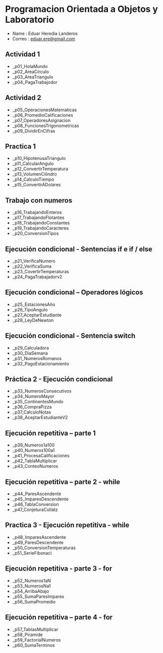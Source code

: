 # Programacion Orientada a Objetos y Laboratorio

- Name : Eduar Heredia Landeros
- Correo : eduar.ere@gmail.com

## Actividad 1
- _p01_HolaMundo
- _p02_AreaCirculo
- _p03_AreaTriangulo
- _p04_PagaTrabajodor

## Actividad 2
- _p05_OperacionesMatematicas
- _p06_PromedioCalificaciones
- _p07_OperadoresAsignacion
- _p08_FuncionesTrigonometricas
- _p09_DividirEnCifras

## Practica 1
- _p10_HipotenusaTriangulo
- _p11_CalcularAngulo
- _p12_ConvertirTemperatura
- _p13_VolumenCilindro
- _p14_CalculoTiempo
- _p15_ConvertirADolares

## Trabajo con numeros 
- _p16_TrabajandoEnteros
- _p17_TrabajandoFlotantes
- _p18_TrabajandoConstantes
- _p19_TrabajandoCaracteres
- _p20_ConversionTipos

## Ejecución condicional - Sentencias if e if / else
- _p21_VerificaNumero
- _p22_VerificaSuma
- _p23_CovertirTemperaturas
- _p24_PagaTrabajadorv2

## Ejecución condicional – Operadores lógicos
- _p25_EstacionesAño
- _p26_TipoAngulo
- _p27_AceptarEstudiante
- _p28_LeyDeNewton

## Ejecución condicional - Sentencia switch
- _p29_Calculadora
- _p30_DiaSemana
- _p31_NumerosRomanos
- _p32_PagoEstacionamiento

## Práctica 2 - Ejecución condicional
- _p33_NumerosConsecutivos
- _p34_NumeroMayor
- _p35_ContinentesMundo
- _p36_CompraPizza
- _p37_CalculoNotas
- _p38_AceptarEstudianteV2

## Ejecución repetitiva – parte 1
- _p39_Numeros1a100
- _p40_Numeros100a1
- _p41_ProcesaCalificaciones
- _p42_TablaMultiplicar
- _p43_ConteoNumeros

## Ejecución repetitiva – parte 2 - while
- _p44_ParesAscendente
- _p45_ImparesDescendente
- _p46_TablaConversion
- _p47_ConjeturaCollatz

## Practica 3 - Ejecución repetitiva - while
- _p48_ImparesAscendente  
- _p49_ParesDescendente  
- _p50_ConversionTemperaturas
- _p51_SerieFibonaci

## Ejecución repetitiva - parte 3 - for
- _p52_Numeros1aN
- _p53_NumerosNa1
- _p54_ArribaAbajo
- _p55_SumaParesImpares
- _p56_SumaPromedio

## Ejecución repetitiva – parte 4 - for
- _p57_TablasMultiplicar
- _p58_Piramide
- _p59_FactorialNumeros
- _p60_SumaTerminos